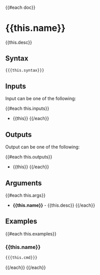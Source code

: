 {{#each doc}}

# {{this.name}}

{{this.desc}}

## Syntax

```bash
{{{this.syntax}}}
```

## Inputs

Input can be one of the following:

{{#each this.inputs}}
- {{this}}
{{/each}}

## Outputs

Output can be one of the following:

{{#each this.outputs}}
- {{this}}
{{/each}}

## Arguments

{{#each this.args}}
- **{{this.name}}** - {{this.desc}}
{{/each}}

## Examples

{{#each this.examples}}
### {{this.name}}

```bash
{{{this.cmd}}}
```
{{/each}}
{{/each}}